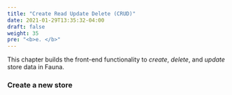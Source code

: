 ```yaml
---
title: "Create Read Update Delete (CRUD)"
date: 2021-01-29T13:35:32-04:00
draft: false
weight: 35
pre: "<b>e. </b>"
---
```


This chapter builds the front-end functionality to *create*, *delete*, and *update* store data in Fauna.

### Create a new store

